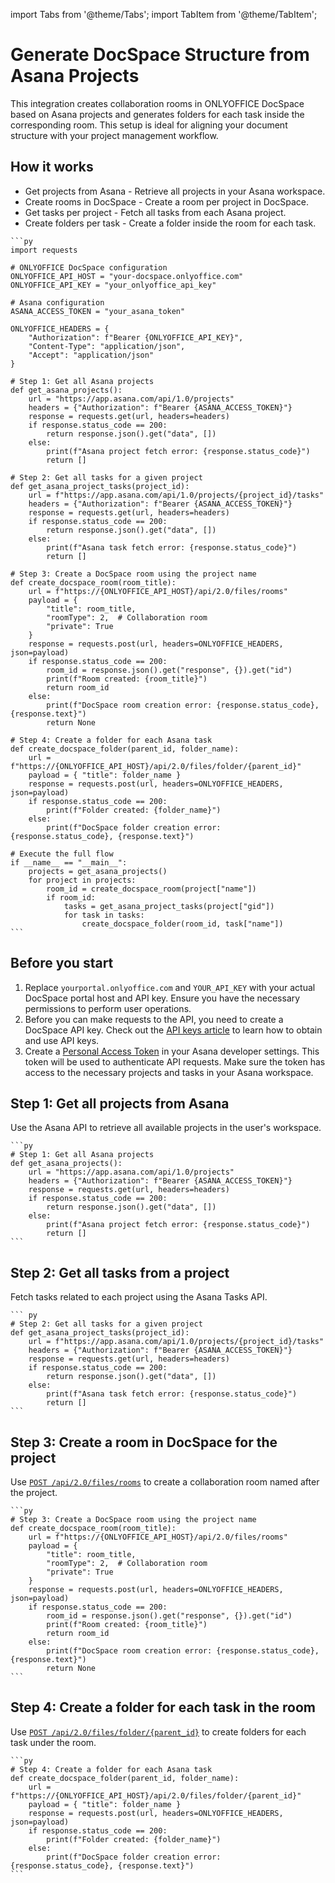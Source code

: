 import Tabs from '@theme/Tabs';
import TabItem from '@theme/TabItem';

# Generate DocSpace Structure from Asana Projects
This integration creates collaboration rooms in ONLYOFFICE DocSpace based on Asana projects and generates folders for each task inside the corresponding room. This setup is ideal for aligning your document structure with your project management workflow.

## How it works
- Get projects from Asana - Retrieve all projects in your Asana workspace.
- Create rooms in DocSpace - Create a room per project in DocSpace.
- Get tasks per project - Fetch all tasks from each Asana project.
- Create folders per task - Create a folder inside the room for each task.

<Tabs>
  <TabItem value="py" label="Python">

    ```py
    import requests

    # ONLYOFFICE DocSpace configuration
    ONLYOFFICE_API_HOST = "your-docspace.onlyoffice.com"
    ONLYOFFICE_API_KEY = "your_onlyoffice_api_key"

    # Asana configuration
    ASANA_ACCESS_TOKEN = "your_asana_token"

    ONLYOFFICE_HEADERS = {
        "Authorization": f"Bearer {ONLYOFFICE_API_KEY}",
        "Content-Type": "application/json",
        "Accept": "application/json"
    }

    # Step 1: Get all Asana projects
    def get_asana_projects():
        url = "https://app.asana.com/api/1.0/projects"
        headers = {"Authorization": f"Bearer {ASANA_ACCESS_TOKEN}"}
        response = requests.get(url, headers=headers)
        if response.status_code == 200:
            return response.json().get("data", [])
        else:
            print(f"Asana project fetch error: {response.status_code}")
            return []

    # Step 2: Get all tasks for a given project
    def get_asana_project_tasks(project_id):
        url = f"https://app.asana.com/api/1.0/projects/{project_id}/tasks"
        headers = {"Authorization": f"Bearer {ASANA_ACCESS_TOKEN}"}
        response = requests.get(url, headers=headers)
        if response.status_code == 200:
            return response.json().get("data", [])
        else:
            print(f"Asana task fetch error: {response.status_code}")
            return []

    # Step 3: Create a DocSpace room using the project name
    def create_docspace_room(room_title):
        url = f"https://{ONLYOFFICE_API_HOST}/api/2.0/files/rooms"
        payload = {
            "title": room_title,
            "roomType": 2,  # Collaboration room
            "private": True
        }
        response = requests.post(url, headers=ONLYOFFICE_HEADERS, json=payload)
        if response.status_code == 200:
            room_id = response.json().get("response", {}).get("id")
            print(f"Room created: {room_title}")
            return room_id
        else:
            print(f"DocSpace room creation error: {response.status_code}, {response.text}")
            return None

    # Step 4: Create a folder for each Asana task
    def create_docspace_folder(parent_id, folder_name):
        url = f"https://{ONLYOFFICE_API_HOST}/api/2.0/files/folder/{parent_id}"
        payload = { "title": folder_name }
        response = requests.post(url, headers=ONLYOFFICE_HEADERS, json=payload)
        if response.status_code == 200:
            print(f"Folder created: {folder_name}")
        else:
            print(f"DocSpace folder creation error: {response.status_code}, {response.text}")

    # Execute the full flow
    if __name__ == "__main__":
        projects = get_asana_projects()
        for project in projects:
            room_id = create_docspace_room(project["name"])
            if room_id:
                tasks = get_asana_project_tasks(project["gid"])
                for task in tasks:
                    create_docspace_folder(room_id, task["name"])
    ```

  </TabItem>
</Tabs>

## Before you start
1. Replace `yourportal.onlyoffice.com` and `YOUR_API_KEY` with your actual DocSpace portal host and API key. Ensure you have the necessary permissions to perform user operations.
2. Before you can make requests to the API, you need to create a DocSpace API key. Check out the [API keys article](/docspace/api-backend/get-started/authentication/api-keys/) to learn how to obtain and use API keys.
3. Create a [Personal Access Token](https://developers.asana.com/docs/personal-access-token) in your Asana developer settings. This token will be used to authenticate API requests. Make sure the token has access to the necessary projects and tasks in your Asana workspace.

## Step 1: Get all projects from Asana
Use the Asana API to retrieve all available projects in the user's workspace.

<Tabs>
  <TabItem value="py" label="Python">

    ```py
    # Step 1: Get all Asana projects
    def get_asana_projects():
        url = "https://app.asana.com/api/1.0/projects"
        headers = {"Authorization": f"Bearer {ASANA_ACCESS_TOKEN}"}
        response = requests.get(url, headers=headers)
        if response.status_code == 200:
            return response.json().get("data", [])
        else:
            print(f"Asana project fetch error: {response.status_code}")
            return []
    ```

  </TabItem>
</Tabs>

## Step 2: Get all tasks from a project
Fetch tasks related to each project using the Asana Tasks API.

<Tabs>
  <TabItem value="py" label="Python">

    ``` py
    # Step 2: Get all tasks for a given project
    def get_asana_project_tasks(project_id):
        url = f"https://app.asana.com/api/1.0/projects/{project_id}/tasks"
        headers = {"Authorization": f"Bearer {ASANA_ACCESS_TOKEN}"}
        response = requests.get(url, headers=headers)
        if response.status_code == 200:
            return response.json().get("data", [])
        else:
            print(f"Asana task fetch error: {response.status_code}")
            return []
    ```

  </TabItem>
</Tabs>

## Step 3: Create a room in DocSpace for the project
Use [`POST /api/2.0/files/rooms`](/docspace/api-backend/usage-api/create-room) to create a collaboration room named after the project.

<Tabs>
  <TabItem value="py" label="Python">

    ```py
    # Step 3: Create a DocSpace room using the project name
    def create_docspace_room(room_title):
        url = f"https://{ONLYOFFICE_API_HOST}/api/2.0/files/rooms"
        payload = {
            "title": room_title,
            "roomType": 2,  # Collaboration room
            "private": True
        }
        response = requests.post(url, headers=ONLYOFFICE_HEADERS, json=payload)
        if response.status_code == 200:
            room_id = response.json().get("response", {}).get("id")
            print(f"Room created: {room_title}")
            return room_id
        else:
            print(f"DocSpace room creation error: {response.status_code}, {response.text}")
            return None
    ```

  </TabItem>
</Tabs>

## Step 4: Create a folder for each task in the room
Use [`POST /api/2.0/files/folder/{parent_id}`](/docspace/api-backend/usage-api/create-folder) to create folders for each task under the room.

<Tabs>
  <TabItem value="py" label="Python">

    ```py
    # Step 4: Create a folder for each Asana task
    def create_docspace_folder(parent_id, folder_name):
        url = f"https://{ONLYOFFICE_API_HOST}/api/2.0/files/folder/{parent_id}"
        payload = { "title": folder_name }
        response = requests.post(url, headers=ONLYOFFICE_HEADERS, json=payload)
        if response.status_code == 200:
            print(f"Folder created: {folder_name}")
        else:
            print(f"DocSpace folder creation error: {response.status_code}, {response.text}")
    ```

  </TabItem>
</Tabs>